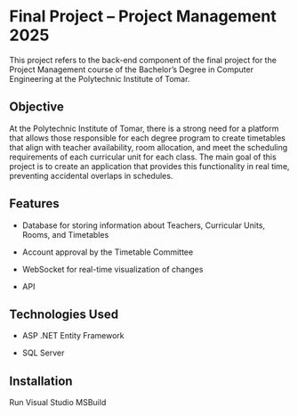 # Final Project – Project Management 2025

This project refers to the back-end component of the final project for the Project Management course of the Bachelor’s Degree in Computer Engineering at the Polytechnic Institute of Tomar.

## Objective

At the Polytechnic Institute of Tomar, there is a strong need for a platform that allows those responsible for each degree program to create timetables that align with teacher availability, room allocation, and meet the scheduling requirements of each curricular unit for each class.
The main goal of this project is to create an application that provides this functionality in real time, preventing accidental overlaps in schedules.

## Features

- Database for storing information about Teachers, Curricular Units, Rooms, and Timetables
  
- Account approval by the Timetable Committee

- WebSocket for real-time visualization of changes

- API

## Technologies Used

- ASP .NET Entity Framework

- SQL Server

## Installation

Run Visual Studio MSBuild
